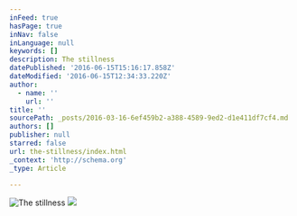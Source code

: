 ```yaml
---
inFeed: true
hasPage: true
inNav: false
inLanguage: null
keywords: []
description: The stillness
datePublished: '2016-06-15T15:16:17.858Z'
dateModified: '2016-06-15T12:34:33.220Z'
author:
  - name: ''
    url: ''
title: ''
sourcePath: _posts/2016-03-16-6ef459b2-a388-4589-9ed2-d1e411df7cf4.md
authors: []
publisher: null
starred: false
url: the-stillness/index.html
_context: 'http://schema.org'
_type: Article

---
```

![The stillness](https://the-grid-user-content.s3-us-west-2.amazonaws.com/9f65570b-6fd0-4862-b643-cd80fde77e33.jpg)
![](https://the-grid-user-content.s3-us-west-2.amazonaws.com/6a21da00-fd63-4076-80ed-9e9c539d5e14.jpg)